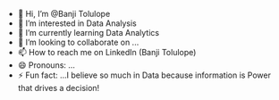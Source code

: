 - 👋 Hi, I’m @Banji Tolulope 
- 👀 I’m interested in Data Analysis 
- 🌱 I’m currently learning Data Analytics 
- 💞️ I’m looking to collaborate on ...
- 📫 How to reach me on LinkedIn (Banji Tolulope)
- 😄 Pronouns: ...
- ⚡ Fun fact: ...I believe so much in Data because information is Power that drives a decision! 

<!---
Tbanji4/Tbanji4 is a ✨ special ✨ repository because its `README.md` (this file) appears on your GitHub profile.
You can click the Preview link to take a look at your changes.
--->
